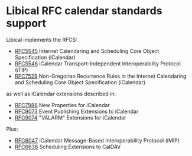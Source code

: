 # Libical RFC calendar standards support

<a id="rfcs"></a>
Libical implements the RFCS:

* [RFC5545][] Internet Calendaring and Scheduling Core Object Specification (iCalendar)
* [RFC5546][] iCalendar Transport-Independent Interoperability Protocol (iTIP)
* [RFC7529][] Non-Gregorian Recurrence Rules in the Internet Calendaring and
  Scheduling Core Object Specification (iCalendar)

as well as iCalendar extensions described in:

* [RFC7986][] New Properties for iCalendar
* [RFC9073][] Event Publishing Extensions to iCalendar
* [RFC9074][] "VALARM" Extensions for iCalendar

Plus:

* [RFC6047][] iCalendar Message-Based Interoperability Protocol (iMIP)
* [RFC6638][] Scheduling Extensions to CalDAV

[RFC5545]: https://tools.ietf.org/html/rfc5545
[RFC5546]: https://tools.ietf.org/html/rfc5546
[RFC7529]: https://tools.ietf.org/html/rfc7529
[RFC6638]: https://tools.ietf.org/html/rfc6638
[RFC6047]: https://tools.ietf.org/html/rfc6047
[RFC7986]: https://tools.ietf.org/html/rfc7986
[RFC9073]: https://tools.ietf.org/html/rfc9073
[RFC9074]: https://tools.ietf.org/html/rfc9074
